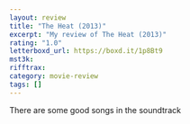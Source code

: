 ```yaml
---
layout: review
title: "The Heat (2013)"
excerpt: "My review of The Heat (2013)"
rating: "1.0"
letterboxd_url: https://boxd.it/1p8Bt9
mst3k:
rifftrax:
category: movie-review
tags: []
---
```


There are some good songs in the soundtrack
